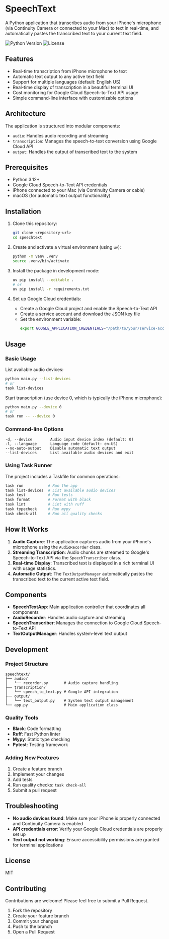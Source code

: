 # SpeechText

A Python application that transcribes audio from your iPhone's microphone (via Continuity Camera or connected to your Mac) to text in real-time, and automatically pastes the transcribed text to your current text field.

![Python Version](https://img.shields.io/badge/python-3.12+-blue.svg)
![License](https://img.shields.io/badge/license-MIT-green.svg)

## Features

- Real-time transcription from iPhone microphone to text
- Automatic text output to any active text field
- Support for multiple languages (default: English US)
- Real-time display of transcription in a beautiful terminal UI
- Cost monitoring for Google Cloud Speech-to-Text API usage
- Simple command-line interface with customizable options

## Architecture

The application is structured into modular components:

- `audio`: Handles audio recording and streaming
- `transcription`: Manages the speech-to-text conversion using Google Cloud API
- `output`: Handles the output of transcribed text to the system

## Prerequisites

- Python 3.12+
- Google Cloud Speech-to-Text API credentials
- iPhone connected to your Mac (via Continuity Camera or cable)
- macOS (for automatic text output functionality)

## Installation

1. Clone this repository:
   ```bash
   git clone <repository-url>
   cd speechtext
   ```

2. Create and activate a virtual environment (using `uv`):
   ```bash
   python -m venv .venv
   source .venv/bin/activate
   ```

3. Install the package in development mode:
   ```bash
   uv pip install --editable .
   # or
   uv pip install -r requirements.txt
   ```

4. Set up Google Cloud credentials:
   - Create a Google Cloud project and enable the Speech-to-Text API
   - Create a service account and download the JSON key file
   - Set the environment variable:
     ```bash
     export GOOGLE_APPLICATION_CREDENTIALS="/path/to/your/service-account-key.json"
     ```

## Usage

### Basic Usage

List available audio devices:
```bash
python main.py --list-devices
# or
task list-devices
```

Start transcription (use device 0, which is typically the iPhone microphone):
```bash
python main.py --device 0
# or
task run -- --device 0
```

### Command-line Options

```
-d, --device        Audio input device index (default: 0)
-l, --language      Language code (default: en-US)
--no-auto-output    Disable automatic text output
--list-devices      List available audio devices and exit
```

### Using Task Runner

The project includes a Taskfile for common operations:

```bash
task run           # Run the app
task list-devices  # List available audio devices
task test          # Run tests
task format        # Format with black
task lint          # Lint with ruff
task typecheck     # Run mypy
task check-all     # Run all quality checks
```

## How It Works

1. **Audio Capture**: The application captures audio from your iPhone's microphone using the `AudioRecorder` class.
2. **Streaming Transcription**: Audio chunks are streamed to Google's Speech-to-Text API via the `SpeechTranscriber` class.
3. **Real-time Display**: Transcribed text is displayed in a rich terminal UI with usage statistics.
4. **Automatic Output**: The `TextOutputManager` automatically pastes the transcribed text to the current active text field.

## Components

- **SpeechTextApp**: Main application controller that coordinates all components
- **AudioRecorder**: Handles audio capture and streaming
- **SpeechTranscriber**: Manages the connection to Google Cloud Speech-to-Text API
- **TextOutputManager**: Handles system-level text output

## Development

### Project Structure

```
speechtext/
├── audio/
│   └── recorder.py       # Audio capture handling
├── transcription/
│   └── speech_to_text.py # Google API integration
├── output/
│   └── text_output.py    # System text output management
└── app.py                # Main application class
```

### Quality Tools

- **Black**: Code formatting
- **Ruff**: Fast Python linter
- **Mypy**: Static type checking
- **Pytest**: Testing framework

### Adding New Features

1. Create a feature branch
2. Implement your changes
3. Add tests
4. Run quality checks: `task check-all`
5. Submit a pull request

## Troubleshooting

- **No audio devices found**: Make sure your iPhone is properly connected and Continuity Camera is enabled
- **API credentials error**: Verify your Google Cloud credentials are properly set up
- **Text output not working**: Ensure accessibility permissions are granted for terminal applications

## License

MIT

## Contributing

Contributions are welcome! Please feel free to submit a Pull Request.

1. Fork the repository
2. Create your feature branch
3. Commit your changes
4. Push to the branch
5. Open a Pull Request
